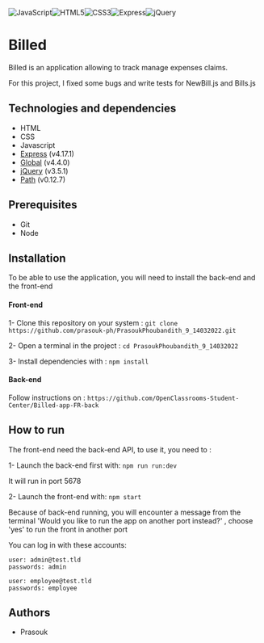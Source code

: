 ![JavaScript](https://img.shields.io/badge/javascript-%23323330.svg?style=for-the-badge&logo=javascript&logoColor=%23F7DF1E)![HTML5](https://img.shields.io/badge/html5-%23E34F26.svg?style=for-the-badge&logo=html5&logoColor=white)![CSS3](https://img.shields.io/badge/css3-%231572B6.svg?style=for-the-badge&logo=css3&logoColor=white)![Express](https://img.shields.io/badge/Express.js-404D59?style=for-the-badge)![jQuery](https://img.shields.io/badge/jQuery-0769AD?style=for-the-badge&logo=jquery&logoColor=white)

# Billed

Billed is an application allowing to track manage expenses claims.

For this project, I fixed some bugs and write tests for NewBill.js and Bills.js

## Technologies and dependencies

-   HTML
-   CSS
-   Javascript
-   [Express](https://expressjs.com/) (v4.17.1)
-   [Global](https://github.com/rohit062/global-node#readme) (v4.4.0)
-   [jQuery](https://jquery.com/) (v3.5.1)
-   [Path](https://nodejs.org/docs/latest/api/path.html) (v0.12.7)

## Prerequisites

-   Git
-   Node

## Installation

To be able to use the application, you will need to install the back-end and the front-end

#### Front-end

1- Clone this repository on your system :
`git clone https://github.com/prasouk-ph/PrasoukPhoubandith_9_14032022.git`

2- Open a terminal in the project : `cd PrasoukPhoubandith_9_14032022`

3- Install dependencies with : `npm install`

#### Back-end

Follow instructions on :
`https://github.com/OpenClassrooms-Student-Center/Billed-app-FR-back`

## How to run

The front-end need the back-end API, to use it, you need to :

1- Launch the back-end first with: `npm run run:dev`

It will run in port 5678

2- Launch the front-end with: `npm start`

Because of back-end running, you will encounter a message from the terminal 'Would you like to run the app on another port instead?' , choose 'yes' to run the front in another port

You can log in with these accounts:

```
user: admin@test.tld
passwords: admin
```

```
user: employee@test.tld
passwords: employee
```

## Authors

-   Prasouk
